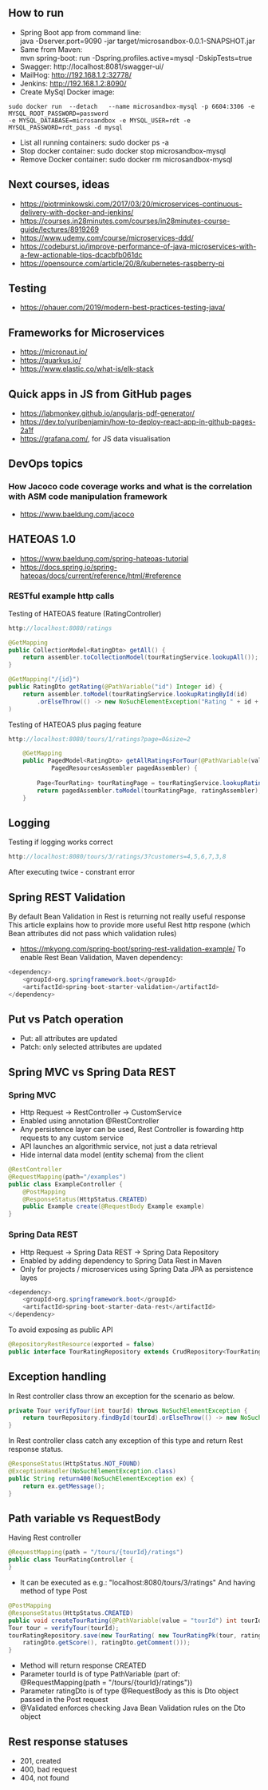 ## How to run
- Spring Boot app from command line:  
java -Dserver.port=9090 -jar target/microsandbox-0.0.1-SNAPSHOT.jar
- Same from Maven:  
mvn spring-boot: run -Dspring.profiles.active=mysql -DskipTests=true
- Swagger: http://localhost:8081/swagger-ui/
- MailHog: http://192.168.1.2:32778/
- Jenkins: http://192.168.1.2:8090/
- Create MySql Docker image: 
```console
sudo docker run  --detach   --name microsandbox-mysql -p 6604:3306 -e MYSQL_ROOT_PASSWORD=password
-e MYSQL_DATABASE=microsandbox -e MYSQL_USER=rdt -e MYSQL_PASSWORD=rdt_pass -d mysql
```
- List all running containers: sudo docker ps -a
- Stop docker container: sudo docker stop microsandbox-mysql
- Remove Docker container: sudo docker rm microsandbox-mysql

## Next courses, ideas
- https://piotrminkowski.com/2017/03/20/microservices-continuous-delivery-with-docker-and-jenkins/
- https://courses.in28minutes.com/courses/in28minutes-course-guide/lectures/8919269
- https://www.udemy.com/course/microservices-ddd/
- https://codeburst.io/improve-performance-of-java-microservices-with-a-few-actionable-tips-dcacbfb061dc
- https://opensource.com/article/20/8/kubernetes-raspberry-pi

## Testing
- https://phauer.com/2019/modern-best-practices-testing-java/
## Frameworks for Microservices
- https://micronaut.io/
- https://quarkus.io/
- https://www.elastic.co/what-is/elk-stack

## Quick apps in JS from GitHub pages
- https://labmonkey.github.io/angularjs-pdf-generator/
- https://dev.to/yuribenjamin/how-to-deploy-react-app-in-github-pages-2a1f
- https://grafana.com/, for JS data visualisation

## DevOps topics
### How Jacoco code coverage works and what is the correlation with ASM code manipulation framework
- https://www.baeldung.com/jacoco

## HATEOAS 1.0
- https://www.baeldung.com/spring-hateoas-tutorial
- https://docs.spring.io/spring-hateoas/docs/current/reference/html/#reference

### RESTful example http calls
Testing of HATEOAS feature (RatingController)
```java
http://localhost:8080/ratings
```
```java
@GetMapping
public CollectionModel<RatingDto> getAll() {
	return assembler.toCollectionModel(tourRatingService.lookupAll());
}

@GetMapping("/{id}")
public RatingDto getRating(@PathVariable("id") Integer id) {
	return assembler.toModel(tourRatingService.lookupRatingById(id)
	  	.orElseThrow(() -> new NoSuchElementException("Rating " + id + " not found"))
)
```
Testing of HATEOAS plus paging feature
```java
http://localhost:8080/tours/1/ratings?page=0&size=2
```
```java
    @GetMapping
    public PagedModel<RatingDto> getAllRatingsForTour(@PathVariable(value = "tourId") int tourId, Pageable pageable, 
    		PagedResourcesAssembler pagedAssembler) {
		
        Page<TourRating> tourRatingPage = tourRatingService.lookupRatings(tourId, pageable);
        return pagedAssembler.toModel(tourRatingPage, ratingAssembler);
    }
```
## Logging
Testing if logging works correct
```java
http://localhost:8080/tours/3/ratings/3?customers=4,5,6,7,3,8
```
After executing twice - constrant error
## Spring REST Validation
By default Bean Validation in Rest is returning not really useful response
This article explains how to provide more useful Rest http respone (which Bean attributes did not pass which validation rules)
- https://mkyong.com/spring-boot/spring-rest-validation-example/
To enable Rest Bean Validation, Maven dependency:
```java
<dependency>
	<groupId>org.springframework.boot</groupId>
	<artifactId>spring-boot-starter-validation</artifactId>
</dependency>
```
## Put vs Patch operation
- Put: all attributes are updated
- Patch: only selected attributes are updated

## Spring MVC vs Spring Data REST
### Spring MVC
- Http Request -> RestController -> CustomService
- Enabled using annotation @RestController
- Any persistence layer can be used, Rest Controller is fowarding http requests to any custom service
- API launches an algorithmic service, not just a data retrieval
- Hide internal data model (entity schema) from the client
```java
@RestController
@RequestMapping(path="/examples")
public class ExampleController {
	@PostMapping
	@ResponseStatus(HttpStatus.CREATED)
	public Example create(@RequestBody Example example)
}
```
### Spring Data REST
- Http Request -> Spring Data REST -> Spring Data Repository
- Enabled by adding dependency to Spring Data Rest in Maven
- Only for projects / microservices using Spring Data JPA as persistence layes
```java
<dependency>
	<groupId>org.springframework.boot</groupId>
	<artifactId>spring-boot-starter-data-rest</artifactId>
</dependency>
```
To avoid exposing as public API
```java
@RepositoryRestResource(exported = false)
public interface TourRatingRepository extends CrudRepository<TourRating, TourRatingPk>
```
## Exception handling
In Rest controller class throw an exception for the scenario as below.
```java
private Tour verifyTour(int tourId) throws NoSuchElementException {
	return tourRepository.findById(tourId).orElseThrow(() -> new NoSuchElementException("Tour does not exist " + tourId));
}
```
In Rest controller class catch any exception of this type and return Rest response status.
```java
@ResponseStatus(HttpStatus.NOT_FOUND)
@ExceptionHandler(NoSuchElementException.class)
public String return400(NoSuchElementException ex) {
	return ex.getMessage();
}
```
## Path variable vs RequestBody
Having Rest controller
```java
@RequestMapping(path = "/tours/{tourId}/ratings")
public class TourRatingController {
}
```
- It can be executed as e.g.: "localhost:8080/tours/3/ratings"
And having method of type Post
```java
@PostMapping
@ResponseStatus(HttpStatus.CREATED)
public void createTourRating(@PathVariable(value = "tourId") int tourId, @RequestBody @Validated RatingDto ratingDto) {
Tour tour = verifyTour(tourId);
tourRatingRepository.save(new TourRating( new TourRatingPk(tour, ratingDto.getCustomerId()),
	ratingDto.getScore(), ratingDto.getComment()));
}
```
- Method will return response CREATED
- Parameter tourId is of type PathVariable (part of: @RequestMapping(path = "/tours/{tourId}/ratings"))
- Parameter ratingDto is of type @RequestBody as this is Dto object passed in the Post request
- @Validated enforces checking Java Bean Validation rules on the Dto object
## Rest response statuses
- 201, created
- 400, bad request
- 404, not found
